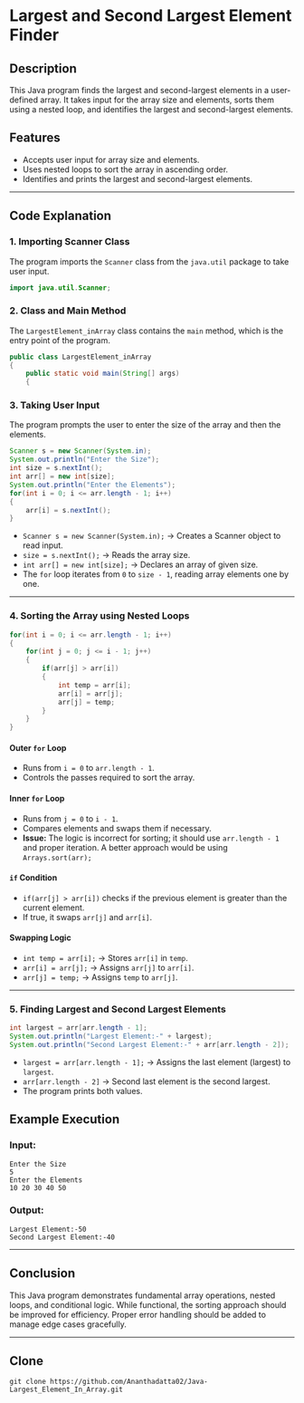 

# Largest and Second Largest Element Finder

## Description
This Java program finds the largest and second-largest elements in a user-defined array. It takes input for the array size and elements, sorts them using a nested loop, and identifies the largest and second-largest elements.

## Features
- Accepts user input for array size and elements.
- Uses nested loops to sort the array in ascending order.
- Identifies and prints the largest and second-largest elements.

---

## Code Explanation

### **1. Importing Scanner Class**
The program imports the `Scanner` class from the `java.util` package to take user input.

```java
import java.util.Scanner;
```

### **2. Class and Main Method**
The `LargestElement_inArray` class contains the `main` method, which is the entry point of the program.

```java
public class LargestElement_inArray
{
    public static void main(String[] args)
    {
```

### **3. Taking User Input**
The program prompts the user to enter the size of the array and then the elements.

```java
Scanner s = new Scanner(System.in);
System.out.println("Enter the Size");
int size = s.nextInt();
int arr[] = new int[size];
System.out.println("Enter the Elements");
for(int i = 0; i <= arr.length - 1; i++)
{
    arr[i] = s.nextInt();
}
```

- `Scanner s = new Scanner(System.in);` → Creates a Scanner object to read input.
- `size = s.nextInt();` → Reads the array size.
- `int arr[] = new int[size];` → Declares an array of given size.
- The `for` loop iterates from `0` to `size - 1`, reading array elements one by one.

---

### **4. Sorting the Array using Nested Loops**
```java
for(int i = 0; i <= arr.length - 1; i++)
{
    for(int j = 0; j <= i - 1; j++)
    {
        if(arr[j] > arr[i])
        {
            int temp = arr[i];
            arr[i] = arr[j];
            arr[j] = temp;
        }
    }
}
```
#### **Outer `for` Loop**
- Runs from `i = 0` to `arr.length - 1`.
- Controls the passes required to sort the array.

#### **Inner `for` Loop**
- Runs from `j = 0` to `i - 1`.
- Compares elements and swaps them if necessary.
- **Issue:** The logic is incorrect for sorting; it should use `arr.length - 1` and proper iteration. A better approach would be using `Arrays.sort(arr);`

#### **`if` Condition**
- `if(arr[j] > arr[i])` checks if the previous element is greater than the current element.
- If true, it swaps `arr[j]` and `arr[i]`.

#### **Swapping Logic**
- `int temp = arr[i];` → Stores `arr[i]` in `temp`.
- `arr[i] = arr[j];` → Assigns `arr[j]` to `arr[i]`.
- `arr[j] = temp;` → Assigns `temp` to `arr[j]`.

---

### **5. Finding Largest and Second Largest Elements**
```java
int largest = arr[arr.length - 1];
System.out.println("Largest Element:-" + largest);
System.out.println("Second Largest Element:-" + arr[arr.length - 2]);
```

- `largest = arr[arr.length - 1];` → Assigns the last element (largest) to `largest`.
- `arr[arr.length - 2]` → Second last element is the second largest.
- The program prints both values.

## **Example Execution**
### **Input:**
```
Enter the Size
5
Enter the Elements
10 20 30 40 50
```
### **Output:**
```
Largest Element:-50
Second Largest Element:-40
```

---

## **Conclusion**
This Java program demonstrates fundamental array operations, nested loops, and conditional logic. While functional, the sorting approach should be improved for efficiency. Proper error handling should be added to manage edge cases gracefully.

---

## Clone
```
git clone https://github.com/Ananthadatta02/Java-Largest_Element_In_Array.git
```
